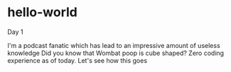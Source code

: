 # hello-world

Day 1

I'm a podcast fanatic which has lead to an impressive amount of useless knowledge
Did you know that Wombat poop is cube shaped?
Zero coding experience as of today. Let's see how this goes
